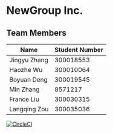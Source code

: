 # NewGroup Inc.

## Team Members

| Name | Student Number |
| --- | --- |
| Jingyu Zhang | 300018553  |
| Haozhe Wu | 300010064  |
| Boyuan Deng | 300019545 |
| Min Zhang | 8571217 |
| France Liu | 300030315 |
| Langqing Zou | 300035036 |

[![CircleCI](https://circleci.com/gh/HaozheWu/project-lab01-new-group-1-deliverable3-.svg?style=svg)](https://circleci.com/gh/HaozheWu/project-lab01-new-group-1-deliverable3-)
